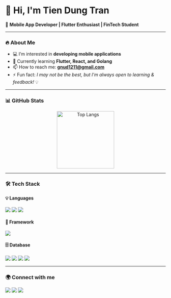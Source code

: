 # 👋 Hi, I'm Tien Dung Tran  

🚀 **Mobile App Developer | Flutter Enthusiast | FinTech Student**  

---

### 🔥 About Me  
- 💻 I’m interested in **developing mobile applications**  
- 🌱 Currently learning **Flutter, React, and Golang**  
- 📫 How to reach me: **gnud1211@gmail.com**  
- ⚡ Fun fact: *I may not be the best, but I'm always open to learning & feedback!* 💡  

---

### 📊 GitHub Stats  
<p align="center">
  
  <img src="https://github-readme-stats.vercel.app/api/top-langs/?username=trandung121-it&layout=compact&theme=radical" alt="Top Langs" height="180"/>
</p>

---

### 🛠️ Tech Stack  

#### 💡 Languages  
<p>
  <img src="https://img.shields.io/badge/Java-ED8B00?style=for-the-badge&logo=java&logoColor=white"/>
  <img src="https://img.shields.io/badge/Dart-0175C2?style=for-the-badge&logo=dart&logoColor=white"/>
  <img src="https://img.shields.io/badge/Kotlin-0095D5?style=for-the-badge&logo=kotlin&logoColor=white"/>
</p>

#### 🚀 Framework  
<p>
  <img src="https://img.shields.io/badge/Flutter-02569B?style=for-the-badge&logo=flutter&logoColor=white"/>
</p>

#### 🗄️ Database  
<p>
  <img src="https://img.shields.io/badge/SQL-4479A1?style=for-the-badge&logo=database&logoColor=white"/>
  <img src="https://img.shields.io/badge/SQLite-003B57?style=for-the-badge&logo=sqlite&logoColor=white"/>
  <img src="https://img.shields.io/badge/MongoDB-4EA94B?style=for-the-badge&logo=mongodb&logoColor=white"/>
  <img src="https://img.shields.io/badge/Firebase-FFCA28?style=for-the-badge&logo=firebase&logoColor=black"/>
</p>

---

### 🌍 Connect with me  
<p>
  <a href="mailto:gnud1211@gmail.com"><img src="https://img.shields.io/badge/Gmail-D14836?style=for-the-badge&logo=gmail&logoColor=white"/></a>
  <a href="https://facebook.com/caydaynh"><img src="https://img.shields.io/badge/Facebook-1877F2?style=for-the-badge&logo=facebook&logoColor=white"/></a>
  <a href="0886552799"><img src="https://img.shields.io/badge/SMS-1877F2?style=for-the-badge&logo=phone&logoColor=white"/></a>
</p>
